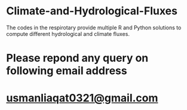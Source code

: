 # Climate-and-Hydrological-Fluxes
The codes in the respirotary provide multiple R and Python solutions to compute different hydrological and climate fluxes. 
# Please repond any query on following email address 
# usmanliaqat0321@gmail.com
